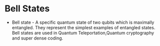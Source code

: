 # Bell States
- Bell state - A specific quantum state of two qubits which is maximally entangled. They represent the simplest examples of entangled states. Bell states are used in Quantum Teleportation,Quantum cryptography and super dense coding.
  


